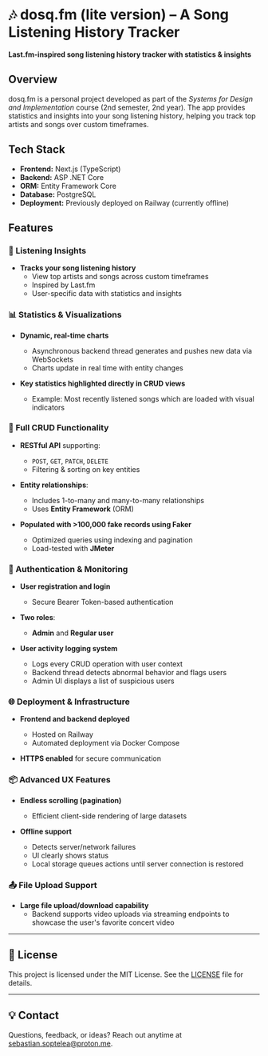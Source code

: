 # 🎶 dosq.fm (lite version) – A Song Listening History Tracker

**Last.fm-inspired song listening history tracker with statistics & insights**  

## Overview  
dosq.fm is a personal project developed as part of the *Systems for Design and Implementation* course (2nd semester, 2nd year). The app provides statistics and insights into your song listening history, helping you track top artists and songs over custom timeframes.

## Tech Stack  
- **Frontend:** Next.js (TypeScript)  
- **Backend:** ASP .NET Core  
- **ORM:** Entity Framework Core  
- **Database:** PostgreSQL  
- **Deployment:** Previously deployed on Railway (currently offline)

## Features

### 🎵 Listening Insights

* **Tracks your song listening history**
  * View top artists and songs across custom timeframes
  * Inspired by Last.fm
  * User-specific data with statistics and insights

### 📊 Statistics & Visualizations
* **Dynamic, real-time charts**
  * Asynchronous backend thread generates and pushes new data via WebSockets
  * Charts update in real time with entity changes
    
* **Key statistics highlighted directly in CRUD views**
  * Example: Most recently listened songs which are loaded with visual indicators

### 🔧 Full CRUD Functionality
* **RESTful API** supporting:
  * `POST`, `GET`, `PATCH`, `DELETE`
  * Filtering & sorting on key entities
    
* **Entity relationships**:
  * Includes 1-to-many and many-to-many relationships
  * Uses **Entity Framework** (ORM)
  
* **Populated with >100,000 fake records using Faker**
  * Optimized queries using indexing and pagination
  * Load-tested with **JMeter**

### 🔐 Authentication & Monitoring
* **User registration and login**
  * Secure Bearer Token-based authentication
    
* **Two roles**:
  * **Admin** and **Regular user**
    
* **User activity logging system**
  * Logs every CRUD operation with user context
  * Backend thread detects abnormal behavior and flags users
  * Admin UI displays a list of suspicious users

### 🌐 Deployment & Infrastructure
* **Frontend and backend deployed**
  * Hosted on Railway
  * Automated deployment via Docker Compose
    
* **HTTPS enabled** for secure communication

### 📦 Advanced UX Features
* **Endless scrolling (pagination)**
  * Efficient client-side rendering of large datasets
    
* **Offline support**
  * Detects server/network failures
  * UI clearly shows status
  * Local storage queues actions until server connection is restored
    
### 📤 File Upload Support
* **Large file upload/download capability**
  * Backend supports video uploads via streaming endpoints to showcase the user's favorite concert video
 
 ---

## 📄 License

This project is licensed under the MIT License. See the [LICENSE](LICENSE) file for details.

---

## 💡 Contact

Questions, feedback, or ideas? Reach out anytime at [sebastian.soptelea@proton.me](mailto:sebastian.soptelea@proton.me).

